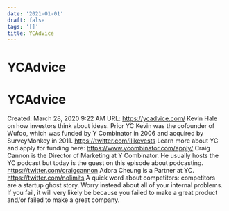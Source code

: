 ```yaml
---
date: '2021-01-01'
draft: false
tags: '[]'
title: YCAdvice
---
```


# YCAdvice

# YCAdvice
Created: March 28, 2020 9:22 AM
URL: https://ycadvice.com/
Kevin Hale on how investors think about ideas.
Prior YC Kevin was the cofounder of Wufoo, which was funded by Y Combinator in 2006 and acquired by SurveyMonkey in 2011. https://twitter.com/ilikevests Learn more about YC and apply for funding here: https://www.ycombinator.com/apply/
Craig Cannon is the Director of Marketing at Y Combinator.
He usually hosts the YC podcast but today is the guest on this episode about podcasting.
https://twitter.com/craigcannon Adora Cheung is a Partner at YC.
https://twitter.com/nolimits
A quick word about competitors: competitors are a startup ghost story.
Worry instead about all of your internal problems.
If you fail, it will very likely be because you failed to make a great product and/or failed to make a great company.
